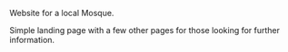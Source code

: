 Website for a local Mosque.

Simple landing page with a few other pages for those looking for further information.